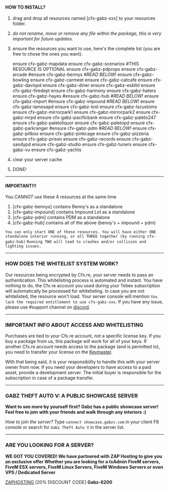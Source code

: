 #### HOW TO INSTALL?

1. drag and drop all resources named [cfx-gabz-xxx] to your resources folder.
2. *do not rename, move or remove any file within the package, this is very important for future updates.*
3. ensure the resources you want to use, here's the complete list (you are free to chose the ones you want).
    
    ensure cfx-gabz-mapdata 
    ensure cfx-gabz-scenarios   #THIS RESOURCE IS OPTIONAL
    ensure cfx-gabz-pdprops
    ensure cfx-gabz-arcade
    #ensure cfx-gabz-bennys     #*READ BELOW*!
    ensure cfx-gabz-bowling
    ensure cfx-gabz-carmeet
    ensure cfx-gabz-catcafe
    ensure cfx-gabz-davispd
    ensure cfx-gabz-diner
    ensure cfx-gabz-esbltd
    ensure cfx-gabz-firedept
    ensure cfx-gabz-harmony
    ensure cfx-gabz-haters
    ensure cfx-gabz-hayes
    #ensure cfx-gabz-hub        #*READ BELOW*!
    ensure cfx-gabz-import
    #ensure cfx-gabz-impound    #*READ BELOW*!
    ensure cfx-gabz-lamesapd
    ensure cfx-gabz-lost
    ensure cfx-gabz-lscustoms
    ensure cfx-gabz-mirrorpark1
    ensure cfx-gabz-mirrorpark2
    ensure cfx-gabz-mrpd
    ensure cfx-gabz-pacificbank
    ensure cfx-gabz-paleto247
    ensure cfx-gabz-paletoliquor
    ensure cfx-gabz-paletopd
    ensure cfx-gabz-parkranger
    #ensure cfx-gabz-pdm        #*READ BELOW*!
    ensure cfx-gabz-pillbox
    ensure cfx-gabz-pinkcage
    ensure cfx-gabz-pizzeria
    ensure cfx-gabz-prison
    ensure cfx-gabz-records
    ensure cfx-gabz-sandypd
    ensure cfx-gabz-studio
    ensure cfx-gabz-tuners
    ensure cfx-gabz-vu
    ensure cfx-gabz-yachts

4. clear your server cache
5. DONE!

-------

#### IMPORTANT!!!

You *CANNOT* use these 4 resources at the same time

1. [cfx-gabz-bennys] contains Benny's as a standalone
2. [cfx-gabz-impound] contains Impound Lot as a standalone
3. [cfx-gabz-pdm] contains PDM as a standalone
4. [cfx-gabz-hub] contains all of the above (benny's + impound + pdm)

` You can only start ONE of these resources. You will have either ONE standalone interior running, or all THREE together (by running cfx-gabz-hub) `
` Running TWO will lead to crashes and/or collision and lighting issues. `

-------

### HOW DOES THE WHITELIST SYSTEM WORK?

Our resources being encrypted by Cfx.re, your server needs to pass an authentication. This whitelisting process is automated and instant.
You have nothing to do, the Cfx.re account you used during your Tebex subscription will automatically be processed for whitelisting. 
In case you are not whitelisted, the resource won't load. Your server console will mention `You lack the required entitlement to use cfx-gabz-xxx`.
If you have any issue, please use #support channel on [discord](https://discord.gg/gabz).

-------

### IMPORTANT INFO ABOUT ACCESS AND WHITELISTING

Purchases are tied to your Cfx.re account, not a specific license key.
If you buy a package from us, this package will work for all of your keys. 
If another Cfx.re account needs access to the package (and is permitted to), you need to transfer your license on the [Keymaster](https://keymaster.fivem.net/asset-grants).

With that being said, it is your responsibility to handle this with your server owner from now.
If you need your developers to have access to a paid asset, provide a development server.
The initial buyer is responsible for the subscription in case of a package transfer.

-------

### GABZ THEFT AUTO V: A PUBLIC SHOWCASE SERVER

**Want to see more by yourself first? Gabz has a public showcase server!**
**Feel free to join with your friends and walk through any interiors :)**

*How to join the server?* Type ` connect showcase.gabzv.com ` in your client F8 console or search for ` Gabz Theft Auto V ` in the server list.

-------

### ARE YOU LOOKING FOR A SERVER?

**WE GOT YOU COVERED! We have partnered with ZAP Hosting to give you an exclusive offer**
**Whether you are looking for a txAdmin FiveM servers, FiveM ESX servers, FiveM Linux Servers, FiveM Windows Servers or even VPS / Dedicated Server**

[ZAPHOSTING](https://zap-hosting.com/gabz)
[20% DISCOUNT CODE] **Gabz-6200**